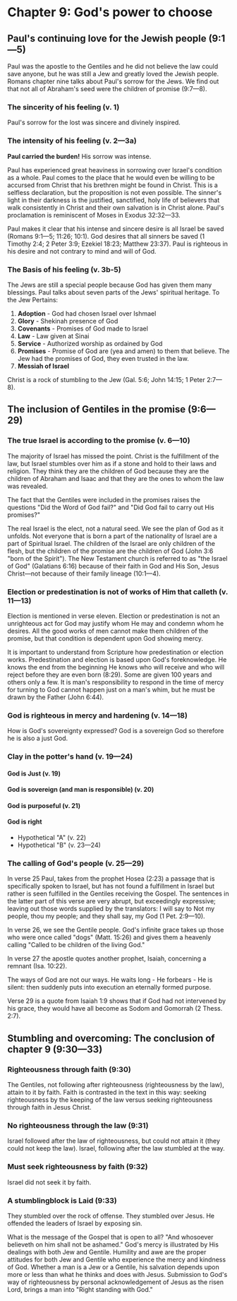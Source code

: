 # Chapter 9: God's power to choose

<!--Should add an introduction here that shows chapters 9-11 as a section that works together-->

## Paul's continuing love for the Jewish people (9:1—5)

Paul was the apostle to the Gentiles and he did not believe the law could save anyone, but he was still a Jew and greatly loved the Jewish people. Romans chapter nine talks about Paul's sorrow for the Jews. We find out that not all of Abraham's seed were the children of promise (9:7—8).

### The sincerity of his feeling (v. 1)

Paul's sorrow for the lost was sincere and divinely inspired.

### The intensity of his feeling (v. 2—3a)

**Paul carried the burden!** His sorrow was intense.

Paul has experienced great heaviness in sorrowing over Israel's condition as a whole. Paul comes to the place that he would even be willing to be accursed from Christ that his brethren might be found in Christ. This is a selfless declaration, but the proposition is not even possible. The sinner's light in their darkness is the justified, sanctified, holy life of believers that walk consistently in Christ and their own salvation is in Christ alone. Paul's proclamation is reminiscent of Moses in Exodus 32:32—33.

Paul makes it clear that his intense and sincere desire is all Israel be saved (Romans 9:1—5; 11:26; 10:1). God desires that all sinners be saved (1 Timothy 2:4; 2 Peter 3:9; Ezekiel 18:23; Matthew 23:37). Paul is righteous in his desire and not contrary to mind and will of God.

### The Basis of his feeling (v. 3b-5)

The Jews are still a special people because God has given them many blessings. Paul talks about seven parts of the Jews' spiritual heritage. To the Jew Pertains:

1. **Adoption** - God had chosen Israel over Ishmael
2. **Glory** - Shekinah presence of God
3. **Covenants** - Promises of God made to Israel
4. **Law** - Law given at Sinai
5. **Service** - Authorized worship as ordained by God
6. **Promises** - Promise of God are (yea and amen) to them that believe. The Jew had the promises of God, they even trusted in the law.
7. **Messiah of Israel**

Christ is a rock of stumbling to the Jew (Gal. 5:6; John 14:15; 1 Peter 2:7—8).

## The inclusion of Gentiles in the promise (9:6—29)

<!--Although Israel is composed of the descendants of a particular family line and is in that sense biological, its origin is not in the first instance biological because its creation and sustenance come from God.
Gaventa, B. R. (2024). Romans: A Commentary (C. C. Black, J. T. Carroll, & S. E. Hylen, Eds.; First edition, p. 274). Westminster John Knox Press.-->

### The true Israel is according to the promise (v. 6—10)

The majority of Israel has missed the point. Christ is the fulfillment of the law, but Israel stumbles over him as if a stone and hold to their laws and religion. They think they are the children of God because they are the children of Abraham and Isaac and that they are the ones to whom the law was revealed.

The fact that the Gentiles were included in the promises raises the questions "Did the Word of God fail?" and "Did God fail to carry out His promises?"

The real Israel is the elect, not a natural seed. We see the plan of God as it unfolds. Not everyone that is born a part of the nationality of Israel are a part of Spiritual Israel. The children of the Israel are only children of the flesh, but the children of the promise are the children of God (John 3:6 "born of the Spirit"). The New Testament church is referred to as "the Israel of God" (Galatians 6:16) because of their faith in God and His Son, Jesus Christ—not because of their family lineage (10:1—4).

### Election or predestination is not of works of Him that calleth (v. 11—13)

Election is mentioned in verse eleven. Election or predestination is not an unrighteous act for God may justify whom He may and condemn whom he desires. All the good works of men cannot make them children of the promise, but that condition is dependent upon God showing mercy.

It is important to understand from Scripture how predestination or election works. Predestination and election is based upon God's foreknowledge. He knows the end from the beginning He knows who will receive and who will reject before they are even born (8:29). Some are given 100 years and others only a few. It is man's responsibility to respond in the time of mercy for turning to God cannot happen just on a man's whim, but he must be drawn by the Father (John 6:44).

### God is righteous in mercy and hardening (v. 14—18)

How is God's sovereignty expressed? God is a sovereign God so therefore he is also a just God.

### Clay in the potter's hand (v. 19—24)

#### God is Just (v. 19)

#### God is sovereign (and man is responsible) (v. 20)

#### God is purposeful (v. 21)

#### God is right

- Hypothetical "A" (v. 22)
- Hypothetical "B" (v. 23—24)

### The calling of God's people (v. 25—29)

In verse 25 Paul, takes from the prophet Hosea (2:23) a passage that is specifically spoken to Israel, but has not found a fulfillment in Israel but rather is seen fulfilled in the Gentiles receiving the Gospel. The sentences in the latter part of this verse are very abrupt, but exceedingly expressive; leaving out those words supplied by the translators: I will say to Not my people, thou my people; and they shall say, my God (1 Pet. 2:9—10).

In verse 26, we see the Gentile people. God's infinite grace takes up those who were once called "dogs" (Matt. 15:26) and gives them a heavenly calling "Called to be children of the living God."

In verse 27 the apostle quotes another prophet, Isaiah, concerning a remnant (Isa. 10:22).

The ways of God are not our ways. He waits long - He forbears - He is silent: then suddenly puts into execution an eternally formed purpose.

Verse 29 is a quote from Isaiah 1:9 shows that if God had not intervened by his grace, they would have all become as Sodom and Gomorrah (2 Thess. 2:7).

## Stumbling and overcoming: The conclusion of chapter 9 (9:30—33)

### Righteousness through faith (9:30)

The Gentiles, not following after righteousness (righteousness by the law), attain to it by faith. Faith is contrasted in the text in this way: seeking righteousness by the keeping of the law versus seeking righteousness through faith in Jesus Christ.

### No righteousness through the law (9:31)

Israel followed after the law of righteousness, but could not attain it (they could not keep the law). Israel, following after the law stumbled at the way.

### Must seek righteousness by faith (9:32)

Israel did not seek it by faith.

### A stumblingblock is Laid (9:33)

They stumbled over the rock of offense. They stumbled over Jesus. He offended the leaders of Israel by exposing sin.

What is the message of the Gospel that is open to all? "And whosoever believeth on him shall not be ashamed." God's mercy is illustrated by His dealings with both Jew and Gentile. Humility and awe are the proper attitudes for both Jew and Gentile who experience the mercy and kindness of God. Whether a man is a Jew or a Gentile, his salvation depends upon more or less than what he thinks and does with Jesus. Submission to God's way of righteousness by personal acknowledgement of Jesus as the risen Lord, brings a man into "Right standing with God."
